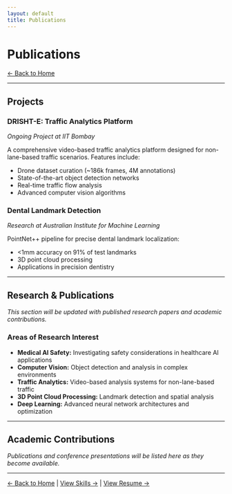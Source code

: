 ```yaml
---
layout: default
title: Publications
---
```


# Publications

[← Back to Home](/)

---

## Projects

### DRISHT-E: Traffic Analytics Platform
*Ongoing Project at IIT Bombay*

A comprehensive video-based traffic analytics platform designed for non-lane-based traffic scenarios. Features include:

- Drone dataset curation (~186k frames, 4M annotations)
- State-of-the-art object detection networks
- Real-time traffic flow analysis
- Advanced computer vision algorithms

### Dental Landmark Detection
*Research at Australian Institute for Machine Learning*

PointNet++ pipeline for precise dental landmark localization:

- <1mm accuracy on 91% of test landmarks
- 3D point cloud processing
- Applications in precision dentistry

---

## Research & Publications

*This section will be updated with published research papers and academic contributions.*

### Areas of Research Interest

- **Medical AI Safety:** Investigating safety considerations in healthcare AI applications
- **Computer Vision:** Object detection and analysis in complex environments
- **Traffic Analytics:** Video-based analysis systems for non-lane-based traffic
- **3D Point Cloud Processing:** Landmark detection and spatial analysis
- **Deep Learning:** Advanced neural network architectures and optimization

---

## Academic Contributions

*Publications and conference presentations will be listed here as they become available.*

---

[← Back to Home](/) | [View Skills →](/skills) | [View Resume →](/resume)
